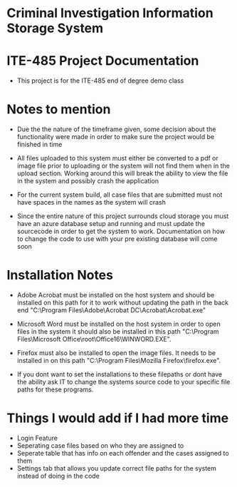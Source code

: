 # Criminal Investigation Information Storage System

# ITE-485 Project Documentation
* This project is for the ITE-485 end of degree demo class




# Notes to mention
  * Due the the nature of the timeframe given, some decision about the functionality were made in order to make sure the project would be finished in time
  
  * All files uploaded to this system must either be converted to a pdf or image file prior to uploading or the system will not find them when in the upload section. Working around this will break the ability to view the file in the system and possibly crash the application
  
  * For the current system build, all case files that are submitted must not have spaces in the names as the system will crash
  
  * Since the entire nature of this project surrounds cloud storage you must have an azure database setup and running and must update the sourcecode in order to get the system to work. Documentation on how to change the code to use with your pre existing database will come soon

  
  
  
  
  # Installation Notes
  
  * Adobe Acrobat must be installed on the host system and should be installed on this path for it to work without updating the path in the back end "C:\Program Files\Adobe\Acrobat DC\Acrobat\Acrobat.exe"
  
  * Microsoft Word must be installed on the host system in order to open files in the system it should also be installed in this path "C:\Program Files\Microsoft Office\root\Office16\WINWORD.EXE".
  
  * Firefox must also be installed to open the image files. It needs to be installed in on this path "C:\Program Files\Mozilla Firefox\firefox.exe".

  * If you dont want to set the installations to these filepaths or dont have the ability ask IT to change the systems source code to your specific file paths for these programs.


# Things I would add if I had more time

* Login Feature
* Seperating case files based on who they are assigned to
* Seperate table that has info on each offender and the cases assigned to them
* Settings tab that allows you update correct file paths for the system instead of doing in the code


